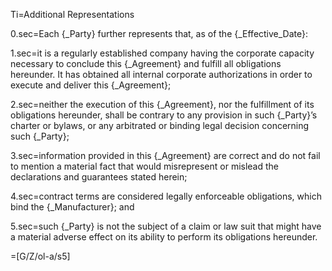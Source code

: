 Ti=Additional Representations

0.sec=Each {_Party}  further represents that, as of the {_Effective_Date}:

1.sec=it is a regularly established company having the corporate capacity necessary to conclude this {_Agreement} and fulfill all obligations hereunder. It has obtained all internal corporate authorizations in order to execute and deliver this {_Agreement};

2.sec=neither the execution of this {_Agreement}, nor the fulfillment of its obligations hereunder, shall be contrary to any provision in such {_Party}’s charter or bylaws, or any arbitrated or binding legal decision concerning such {_Party};

3.sec=information provided in this {_Agreement} are correct and do not fail to mention a material fact that would misrepresent or mislead the declarations and guarantees stated herein;

4.sec=contract terms are considered legally enforceable obligations, which  bind the {_Manufacturer}; and

5.sec=such {_Party} is not the subject of a claim or law suit that might have a material adverse effect on its ability to perform its obligations hereunder.

=[G/Z/ol-a/s5]
